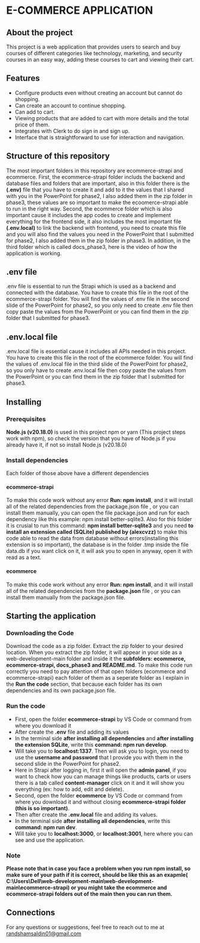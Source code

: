 # E-COMMERCE APPLICATION

## About the project
This project is a web application that provides users to search and buy courses of different categories like technology, marketing, and security courses in an easy way, adding these courses to cart and viewing their cart.

## Features
* Configure products even without creating an account but cannot do shopping.
* Can create an account to continue shopping.
* Can add to cart.
* Viewing products that are added to cart with more details and the total price of them.
* Integrates with Clerk to do sign in and sign up.
* Interface that is straightforward to use for interaction and navigation.

## Structure of this repository
The most important folders in this repository are ecommerce-strapi and ecommerce. First, the ecommerce-strapi folder includs the backend and database files and folders that are important, also in this folder there is the **(.env)** file that you have to create it and add to it the values that I shared with you in the PowerPoint for phase2, I also added them in the zip folder in phase3, these values are so important to make the ecoomerce-strapi able to run in the right way. Second, the ecommerce folder which is also important cause it includes the app codes to create and implement everything for the frontend side, it also includes the most important file **(.env.local)** to link the backend with frontend, you need to create this file and you will also find the values you need in the PowerPoint that I submitted for phase2, I also added them in the zip folder in phase3. In addition, in the third folder which is called docs_phase3, here is the video of how the application is working.

## .env file
.env file is essential to run the Strapi which is used as a backend and connected with the database. You have to create this file in the root of the ecommerce-strapi folder. You will find the values of .env file in the second slide of the PowerPoint for phase2, so you only need to create .env file then copy paste the values from the PowerPoint or you can find them in the zip folder that I submitted for phase3.

## .env.local file
.env.local file is essential cause it includes all APIs needed in this project. You have to create this file in the root of the ecommerce folder. You will find the values of .env.local file in the third slide of the PowerPoint for phase2, so you only have to create .env.local file then copy paste the values from the PowerPoint or you can find them in the zip folder that I submitted for phase3.

## Installing
### Prerequisites
**Node.js (v20.18.0)** is used in this project npm or yarn (This project steps work with npm), so check the version that you have of Node.js if you already have it, if not so install Node.js (v20.18.0)
### Install dependencies
Each folder of those above have a different dependencies
#### ecommerce-strapi
To make this code work without any error **Run: npm install**, and it will install all of the related dependencies from the package.json file , or you can install them manually, you can open the file package.json and run for each dependency like this example: npm install better-sqlite3. 
Also for this folder it is crusial to run this command: **npm install better-sqlite3** and you need **to install an extension called (SQLite) published by (alexcvzz)** to make this code able to read the data from database without errors(installing this extension is so important), the database is in the folder .tmp inside the file data.db if you want click on it, it will ask you to open in anyway, open it with read as a text.
#### ecommerce
To make this code work without any error **Run: npm install**, and it will install all of the related dependencies from the **package.json** file , or you can install them manually from the package.json file.

## Starting the application
### Downloading the Code
Download the code as a zip folder.
Extract the zip folder to your desired location.
When you extract the zip folder, it will appear in your side as a web-development-main folder and inside it the **subfolders: ecommerce, ecommerce-strapi, docs_phase3 and README.md**.
To make this code run correctly you need to pay attention of that open folders (ecommerce and ecommerce-strapi) each folder of them as a seperate folder as I explain in the **Run the code** section, that because each folder has its own dependencies and its own package.json file.

### Run the code
*	First, open the folder **ecommerce-strapi** by VS Code or command from where you download it
*	After create the **.env** file and adding its values
*	In the terminal side **after installing all dependencies** and **after installing the extension SQLite**, write this **command: npm run develop**.
*	Will take you to **localhost:1337**. Then will ask you to login, you need to use the **username and password** that I provide you with them in the second slide in the PowerPoint for phase2.
*	Here in Strapi after logging in, first it will open the **admin panel**, if you want to check how you can manage things like products, carts or users there is a tab called **content-manager** click on it and it will show you everything (ex: how to add, edit and delete).
*	Second, open the folder **ecommerce** by VS Code or command from where you download it and without closing **ecommerce-strapi folder (this is so important)**.
*	Then after create the **.env.local** file and adding its values.
*	In the terminal side **after installing all dependencies**, write this **command: npm run dev**.
*	Will take you to **localhost:3000**, or **localhost:3001**, here where you can see and use the application.
### Note
**Please note that in case you face a problem when you run npm install, so make sure of your path if it is correct, should be like this as an exapmle( C:\Users\Dell\web-development-main\web-development-main\ecommerce-strapi) or you might take the ecommerce and ecommerce-strapi folders out of the main then you can run them.**

## Connections
For any questions or suggestions, feel free to reach out to me at randshamsaldin01@gmail.com
